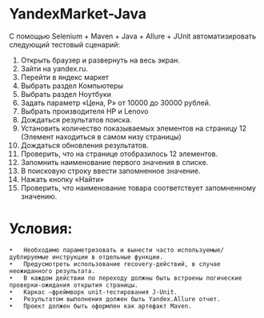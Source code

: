 # YandexMarket-Java
С помощью Selenium + Maven + Java + Allure + JUnit автоматизировать следующий тестовый сценарий:

1. Открыть браузер и развернуть на весь экран.
2. Зайти на yandex.ru.
3. Перейти в яндекс маркет
4. Выбрать раздел Компьютеры
5. Выбрать раздел Ноутбуки
6. Задать параметр «Цена, Р» от  10000 до 30000 рублей.
7. Выбрать производителя HP и Lenovo
8. Дождаться результатов поиска. 
9. Установить количество показываемых элементов на страницу 12 (Элемент находиться в самом низу страницы)
10. Дождаться обновления результатов.
11. Проверить, что на странице отобразилось 12 элементов. 
12. Запомнить наименование первого значения в списке.
13. В поисковую строку ввести запомненное значение.
14. Нажать кнопку «Найти» 
13. Проверить, что наименование товара соответствует запомненному значению.

# Условия:
	•	Необходимо параметризовать и вынести часто используемые/дублируемые инструкции в отдельные функции.
	•	Предусмотреть использование recovery-действий, в случае неожиданного результата.
	•	В каждом действии по переходу должны быть встроены логические проверки-ожидания открытия страницы.
	•	Каркас –фреймворк unit-тестирования J-Unit.
	•	Результатом выполнения должен быть Yandex.Allure отчет.
	•	Проект должен быть оформлен как артефакт Maven.
